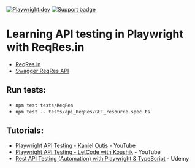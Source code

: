 [![Playwright.dev](https://img.shields.io/badge/API%20reference-Playwright-D0422C.svg)](https://playwright.dev/docs/api/class-playwright)
[![Support badge](https://img.shields.io/badge/stackoverflow-Playwright-45ba4b.svg?logo=stackoverflow)](https://stackoverflow.com/questions/tagged/playwright) 

# Learning API testing in Playwright with ReqRes.in

- [ReqRes.in](https://reqres.in/) 
- [Swagger ReqRes API](https://reqres.in/api-docs/) 

## Run tests:
- `npm test tests/ReqRes`
- `npm test -- tests/api_ReqRes/GET_resource.spec.ts`

## Tutorials:

- [Playwright API Testing - Kaniel Outis](https://www.youtube.com/watch?v=S12sspgH8es&list=PL-hNDoK1-od_HpjnFwFZnjKpIs_D-lEpn) - YouTube
- [Playwright API Testing - LetCode with Koushik](https://www.youtube.com/watch?v=deEK0lHrC-w&t=1441s) - YouTube
- [Rest API Testing (Automation) with Playwright & TypeScript](https://www.udemy.com/course/rest-api-testing-automation-with-playwright-typescript) - Udemy